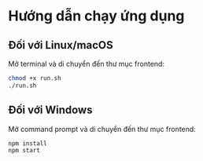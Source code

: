 # Hướng dẫn chạy ứng dụng

## Đối với Linux/macOS

Mở terminal và di chuyển đến thư mục frontend:
   ```bash
   chmod +x run.sh
   ./run.sh
   ```

## Đối với Windows

Mở command prompt và di chuyển đến thư mục frontend:

```bash
npm install
npm start
```
